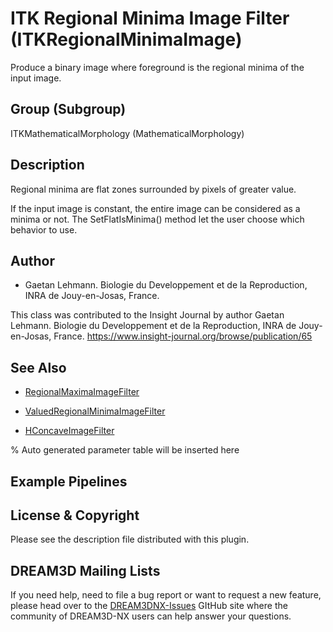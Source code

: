 # ITK Regional Minima Image Filter (ITKRegionalMinimaImage)

Produce a binary image where foreground is the regional minima of the input image.

## Group (Subgroup)

ITKMathematicalMorphology (MathematicalMorphology)

## Description

Regional minima are flat zones surrounded by pixels of greater value.

If the input image is constant, the entire image can be considered as a minima or not. The SetFlatIsMinima() method let the user choose which behavior to use.

## Author

- Gaetan Lehmann. Biologie du Developpement et de la Reproduction, INRA de Jouy-en-Josas, France. 

This class was contributed to the Insight Journal by author Gaetan Lehmann. Biologie du Developpement et de la Reproduction, INRA de Jouy-en-Josas, France. https://www.insight-journal.org/browse/publication/65 

## See Also

- [RegionalMaximaImageFilter](https://itk.org/Doxygen/html/classitk_1_1RegionalMaximaImageFilter.html)

- [ValuedRegionalMinimaImageFilter](https://itk.org/Doxygen/html/classitk_1_1ValuedRegionalMinimaImageFilter.html)

- [HConcaveImageFilter](https://itk.org/Doxygen/html/classitk_1_1HConcaveImageFilter.html)

% Auto generated parameter table will be inserted here

## Example Pipelines

## License & Copyright

Please see the description file distributed with this plugin.

## DREAM3D Mailing Lists

If you need help, need to file a bug report or want to request a new feature, please head over to the [DREAM3DNX-Issues](https://github.com/BlueQuartzSoftware/DREAM3DNX-Issues/discussions) GItHub site where the community of DREAM3D-NX users can help answer your questions.

